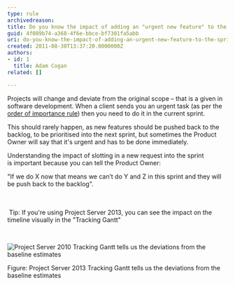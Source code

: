 ```yaml
---
type: rule
archivedreason: 
title: Do you know the impact of adding an "urgent new feature" to the sprint?
guid: 4f089b74-a368-4f6e-bbce-bf7301fa5abb
uri: do-you-know-the-impact-of-adding-an-urgent-new-feature-to-the-sprint
created: 2011-08-30T13:37:20.0000000Z
authors:
- id: 1
  title: Adam Cogan
related: []

---
```



<p>Projects will change and deviate from the original scope – that is a given in software development. When a client sends you an urgent task (as per the <a href="/do-you-complete-work-in-order-of-importance-(aka-priorities)">order of importance rule</a>) then you need to do it in the current sprint.</p><p>This should rarely happen, as&#160;new features should be pushed back to the backlog, to be prioritised into the next sprint, but sometimes the Product Owner will say that it's urgent and has to be done immediately.</p><p>Understanding the impact of slotting in a new request into the sprint is&#160;important because you can tell the Product Owner&#58;</p><p>&quot;If we do X now that means we can’t do Y and Z in this sprint and they will be push back to the backlog&quot;.</p>
<br><excerpt class='endintro'></excerpt><br>
&#160;Tip&#58; If you're using Project Server 2013, you can see the impact on the timeline visually in the &quot;Tracking Gantt&quot;<p>&#160;</p><p><img class="ms-rteCustom-ImageArea" alt="Project Server 2010 Tracking Gantt tells us the deviations from the baseline estimates" src="/PublishingImages/gantt-chart.jpg" /> 
</p><span class="ms-rteCustom-FigureNormal">Figure&#58; Project Server 2013 Tracking Gantt tells us the deviations from the baseline estimates</span>


